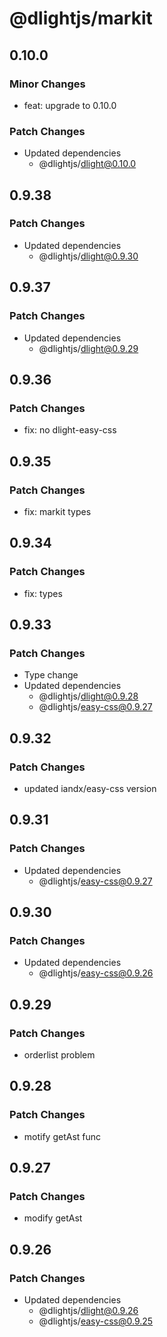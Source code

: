 # @dlightjs/markit

## 0.10.0

### Minor Changes

- feat: upgrade to 0.10.0

### Patch Changes

- Updated dependencies
  - @dlightjs/dlight@0.10.0

## 0.9.38

### Patch Changes

- Updated dependencies
  - @dlightjs/dlight@0.9.30

## 0.9.37

### Patch Changes

- Updated dependencies
  - @dlightjs/dlight@0.9.29

## 0.9.36

### Patch Changes

- fix: no dlight-easy-css

## 0.9.35

### Patch Changes

- fix: markit types

## 0.9.34

### Patch Changes

- fix: types

## 0.9.33

### Patch Changes

- Type change
- Updated dependencies
  - @dlightjs/dlight@0.9.28
  - @dlightjs/easy-css@0.9.27

## 0.9.32

### Patch Changes

- updated iandx/easy-css version

## 0.9.31

### Patch Changes

- Updated dependencies
  - @dlightjs/easy-css@0.9.27

## 0.9.30

### Patch Changes

- Updated dependencies
  - @dlightjs/easy-css@0.9.26

## 0.9.29

### Patch Changes

- orderlist problem

## 0.9.28

### Patch Changes

- motify getAst func

## 0.9.27

### Patch Changes

- modify getAst

## 0.9.26

### Patch Changes

- Updated dependencies
  - @dlightjs/dlight@0.9.26
  - @dlightjs/easy-css@0.9.25

